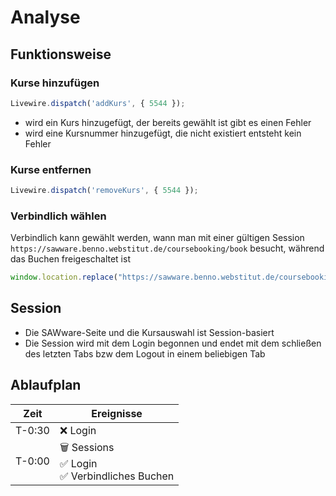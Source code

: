 # Analyse
## Funktionsweise
### Kurse hinzufügen
```js
Livewire.dispatch('addKurs', { 5544 });
```
- wird ein Kurs hinzugefügt, der bereits gewählt ist gibt es einen Fehler
- wird eine Kursnummer hinzugefügt, die nicht existiert entsteht kein Fehler

### Kurse entfernen
```js
Livewire.dispatch('removeKurs', { 5544 });
```

### Verbindlich wählen
Verbindlich kann gewählt werden, wann man mit einer gültigen Session `https://sawware.benno.webstitut.de/coursebooking/book` besucht, während das Buchen freigeschaltet ist
```js
window.location.replace("https://sawware.benno.webstitut.de/coursebooking/book")
```

## Session
- Die SAWware-Seite und die Kursauswahl ist Session-basiert
- Die Session wird mit dem Login begonnen und endet mit dem schließen des letzten Tabs bzw dem Logout in einem beliebigen Tab

## Ablaufplan
Zeit | Ereignisse
---- | ------------
T-0:30 | ❌ Login
T-0:00 | 🗑️ Sessions<br>✅ Login<br>✅ Verbindliches Buchen
